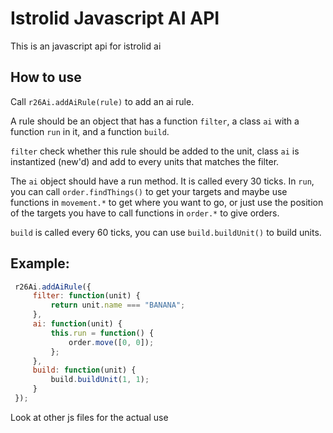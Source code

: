 # Istrolid Javascript AI API
This is an javascript api for istrolid ai

## How to use
Call `r26Ai.addAiRule(rule)` to add an ai rule.

A rule should be an object that has a function `filter`, a
class `ai` with a function `run` in it, and a function `build`.

`filter` check whether this rule should be added to the unit,
class `ai` is instantized (new'd) and add to every units that matches
the filter.

The `ai` object should have a run method. It is called every 30 ticks.
In `run`, you can call `order.findThings()` to get your targets
and maybe use functions in `movement.*` to get where you want to go, or just
use the position of the targets you have to call functions in `order.*`
to give orders.

`build` is called every 60 ticks, you can use `build.buildUnit()` to
build units.

## Example:
```javascript
 r26Ai.addAiRule({
     filter: function(unit) {
         return unit.name === "BANANA";
     },
     ai: function(unit) {
         this.run = function() {
             order.move([0, 0]);
         };
     },
     build: function(unit) {
         build.buildUnit(1, 1);
     }
 });
```

Look at other js files for the actual use
